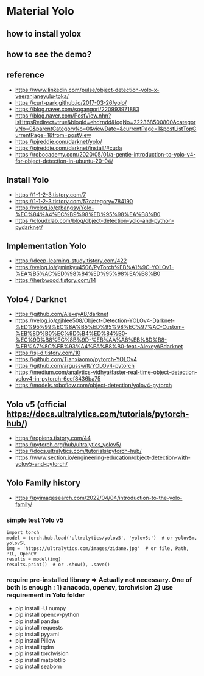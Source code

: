 # Material Yolo

## how to install yolox
## how to see the demo?

## reference
- https://www.linkedin.com/pulse/object-detection-yolo-x-veeranjaneyulu-toka/
- https://curt-park.github.io/2017-03-26/yolo/
- https://blog.naver.com/sogangori/220993971883
- https://blog.naver.com/PostView.nhn?isHttpsRedirect=true&blogId=ehdrndd&logNo=222368500800&categoryNo=0&parentCategoryNo=0&viewDate=&currentPage=1&postListTopCurrentPage=1&from=postView
- https://pjreddie.com/darknet/yolo/
- https://pjreddie.com/darknet/install/#cuda
- https://robocademy.com/2020/05/01/a-gentle-introduction-to-yolo-v4-for-object-detection-in-ubuntu-20-04/


## Install Yolo
- https://1-1-2-3.tistory.com/7
- https://1-1-2-3.tistory.com/5?category=784190
- https://velog.io/@bangsy/Yolo-%EC%84%A4%EC%B9%98%ED%95%98%EA%B8%B0
- https://cloudxlab.com/blog/object-detection-yolo-and-python-pydarknet/


## Implementation Yolo 
- https://deep-learning-study.tistory.com/422
- https://velog.io/@minkyu4506/PyTorch%EB%A1%9C-YOLOv1-%EA%B5%AC%ED%98%84%ED%95%98%EA%B8%B0
- https://herbwood.tistory.com/14

## Yolo4 / Darknet
- https://github.com/AlexeyAB/darknet
- https://velog.io/@jhlee508/Object-Detection-YOLOv4-Darknet-%ED%95%99%EC%8A%B5%ED%95%98%EC%97%AC-Custom-%EB%8D%B0%EC%9D%B4%ED%84%B0-%EC%9D%B8%EC%8B%9D-%EB%AA%A8%EB%8D%B8-%EB%A7%8C%EB%93%A4%EA%B8%B0-feat.-AlexeyABdarknet
- https://sj-d.tistory.com/10
- https://github.com/Tianxiaomo/pytorch-YOLOv4
- https://github.com/argusswift/YOLOv4-pytorch
- https://medium.com/analytics-vidhya/faster-real-time-object-detection-yolov4-in-pytorch-6eef8436ba75
- https://models.roboflow.com/object-detection/yolov4-pytorch


## Yolo v5  (official https://docs.ultralytics.com/tutorials/pytorch-hub/)
- https://ropiens.tistory.com/44
- https://pytorch.org/hub/ultralytics_yolov5/
- https://docs.ultralytics.com/tutorials/pytorch-hub/
- https://www.section.io/engineering-education/object-detection-with-yolov5-and-pytorch/

## Yolo Family history
- https://pyimagesearch.com/2022/04/04/introduction-to-the-yolo-family/

### simple test Yolo v5
```
import torch
model = torch.hub.load('ultralytics/yolov5', 'yolov5s')  # or yolov5m, yolov5l
img = 'https://ultralytics.com/images/zidane.jpg'  # or file, Path, PIL, OpenCV
results = model(img)
results.print()  # or .show(), .save()
```

### require pre-installed library  => Actually not necessary. One of both is enough : 1) anacoda, opencv, torchvision  2) use requirement in Yolo folder
- pip install -U numpy
- pip install opencv-python
- pip install pandas
- pip install requests
- pip install pyyaml
- pip install Pillow
- pip install tqdm
- pip install torchvision
- pip install matplotlib
- pip install seaborn
